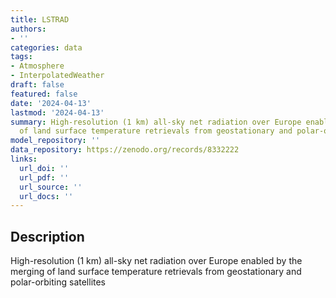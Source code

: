 ```yaml
---
title: LSTRAD
authors:
- ''
categories: data
tags:
- Atmosphere
- InterpolatedWeather
draft: false
featured: false
date: '2024-04-13'
lastmod: '2024-04-13'
summary: High-resolution (1 km) all-sky net radiation over Europe enabled by the merging
  of land surface temperature retrievals from geostationary and polar-orbiting satellites
model_repository: ''
data_repository: https://zenodo.org/records/8332222
links:
  url_doi: ''
  url_pdf: ''
  url_source: ''
  url_docs: ''
---
```


## Description

High-resolution (1 km) all-sky net radiation over Europe enabled by the merging of land surface temperature retrievals from geostationary and polar-orbiting satellites

